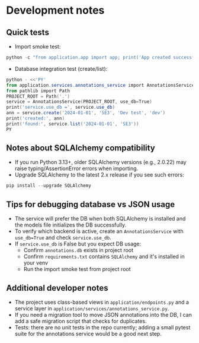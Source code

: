 Development notes
=================

Quick tests
-----------

- Import smoke test:

```powershell
python -c "from application.app import app; print('App created successfully')"
```

- Database integration test (create/list):

```powershell
python - <<'PY'
from application.services.annotations_service import AnnotationsService
from pathlib import Path
PROJECT_ROOT = Path('.')
service = AnnotationsService(PROJECT_ROOT, use_db=True)
print('service.use_db =', service.use_db)
ann = service.create('2024-01-01', 'SE3', 'Dev test', 'dev')
print('created:', ann)
print('found:', service.list('2024-01-01', 'SE3'))
PY
```

Notes about SQLAlchemy compatibility
-----------------------------------

- If you run Python 3.13+, older SQLAlchemy versions (e.g., 2.0.22) may raise typing/AssertionError errors when importing.
- Upgrade SQLAlchemy to the latest 2.x release if you see such errors:

```powershell
pip install --upgrade SQLAlchemy
```

Tips for debugging database vs JSON usage
----------------------------------------

- The service will prefer the DB when both SQLAlchemy is installed and the models file initializes the DB successfully.
- To verify which backend is active, create an `AnnotationsService` with `use_db=True` and check `service.use_db`.
- If `service.use_db` is False but you expect DB usage:
  - Confirm `annotations.db` exists in project root
  - Confirm `requirements.txt` contains `SQLAlchemy` and it's installed in your venv
  - Run the import smoke test from project root

Additional developer notes
--------------------------

- The project uses class-based views in `application/endpoints.py` and a service layer in `application/services/annotations_service.py`.
- If you need a migration tool to move JSON annotations into the DB, I can add a safe migration script that checks for duplicates.
- Tests: there are no unit tests in the repo currently; adding a small pytest suite for the annotations service would be a good next step.
